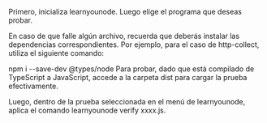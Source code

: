 Primero, inicializa learnyounode. Luego elige el programa que deseas probar.

En caso de que falle algún archivo, recuerda que deberás instalar las dependencias correspondientes. Por ejemplo, para el caso de http-collect, utiliza el siguiente comando:

npm i --save-dev @types/node
Para probar, dado que está compilado de TypeScript a JavaScript, accede a la carpeta dist para cargar la prueba efectivamente.

Luego, dentro de la prueba seleccionada en el menú de learnyounode, aplica el comando learnyounode verify xxxx.js.
